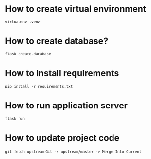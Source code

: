 # How to create virtual environment
`virtualenv .venv`

# How to create database?
`flask create-database`

# How to install requirements
`pip install -r requirements.txt`

# How to run application server
`flask run`

# How to update project code
`git fetch upstream`
`Git -> upstream/master -> Merge Into Current`